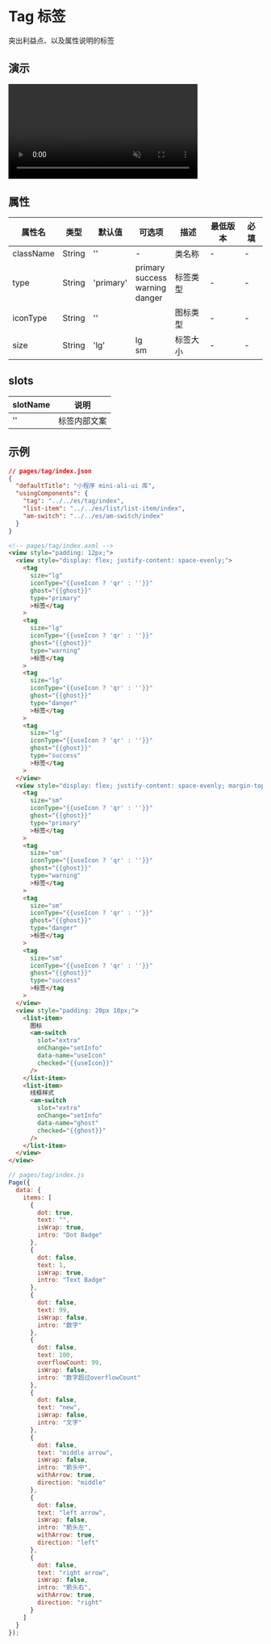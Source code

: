# Tag 标签

突出利益点、以及属性说明的标签

## 演示

<video width="375" autoplay muted loop controls >
  <source src="https://gw.alipayobjects.com/mdn/rms_ce4c6f/afts/file/A*pgTFTqfq44IAAAAAAAAAAABkARQnAQ" type="video/mp4">
  Sorry, your browser doesn't support embedded videos.
</video>

## 属性

| 属性名    | 类型   | 默认值    | 可选项                                        | 描述     | 最低版本 | 必填 |
| --------- | ------ | --------- | --------------------------------------------- | -------- | -------- | ---- |
| className | String | ''        | -                                             | 类名称   | -        | -    |
| type      | String | 'primary' | primary<br />success<br />warning<br />danger | 标签类型 | -        | -    |
| iconType  | String | ''        |                                               | 图标类型 | -        | -    |
| size      | String | 'lg'      | lg<br />sm                                    | 标签大小 | -        | -    |

## slots

| slotName | 说明         |
| -------- | ------------ |
| ''       | 标签内部文案 |

## 示例

```json
// pages/tag/index.json
{
  "defaultTitle": "小程序 mini-ali-ui 库",
  "usingComponents": {
    "tag": "../../es/tag/index",
    "list-item": "../../es/list/list-item/index",
    "am-switch": "../../es/am-switch/index"
  }
}
```

```html
<!-- pages/tag/index.axml -->
<view style="padding: 12px;">
  <view style="display: flex; justify-content: space-evenly;">
    <tag
      size="lg"
      iconType="{{useIcon ? 'qr' : ''}}"
      ghost="{{ghost}}"
      type="primary"
      >标签</tag
    >
    <tag
      size="lg"
      iconType="{{useIcon ? 'qr' : ''}}"
      ghost="{{ghost}}"
      type="warning"
      >标签</tag
    >
    <tag
      size="lg"
      iconType="{{useIcon ? 'qr' : ''}}"
      ghost="{{ghost}}"
      type="danger"
      >标签</tag
    >
    <tag
      size="lg"
      iconType="{{useIcon ? 'qr' : ''}}"
      ghost="{{ghost}}"
      type="success"
      >标签</tag
    >
  </view>
  <view style="display: flex; justify-content: space-evenly; margin-top: 20px;">
    <tag
      size="sm"
      iconType="{{useIcon ? 'qr' : ''}}"
      ghost="{{ghost}}"
      type="primary"
      >标签</tag
    >
    <tag
      size="sm"
      iconType="{{useIcon ? 'qr' : ''}}"
      ghost="{{ghost}}"
      type="warning"
      >标签</tag
    >
    <tag
      size="sm"
      iconType="{{useIcon ? 'qr' : ''}}"
      ghost="{{ghost}}"
      type="danger"
      >标签</tag
    >
    <tag
      size="sm"
      iconType="{{useIcon ? 'qr' : ''}}"
      ghost="{{ghost}}"
      type="success"
      >标签</tag
    >
  </view>
  <view style="padding: 20px 10px;">
    <list-item>
      图标
      <am-switch
        slot="extra"
        onChange="setInfo"
        data-name="useIcon"
        checked="{{useIcon}}"
      />
    </list-item>
    <list-item>
      线框样式
      <am-switch
        slot="extra"
        onChange="setInfo"
        data-name="ghost"
        checked="{{ghost}}"
      />
    </list-item>
  </view>
</view>
```

```javascript
// pages/tag/index.js
Page({
  data: {
    items: [
      {
        dot: true,
        text: "",
        isWrap: true,
        intro: "Dot Badge"
      },
      {
        dot: false,
        text: 1,
        isWrap: true,
        intro: "Text Badge"
      },
      {
        dot: false,
        text: 99,
        isWrap: false,
        intro: "数字"
      },
      {
        dot: false,
        text: 100,
        overflowCount: 99,
        isWrap: false,
        intro: "数字超过overflowCount"
      },
      {
        dot: false,
        text: "new",
        isWrap: false,
        intro: "文字"
      },
      {
        dot: false,
        text: "middle arrow",
        isWrap: false,
        intro: "箭头中",
        withArrow: true,
        direction: "middle"
      },
      {
        dot: false,
        text: "left arrow",
        isWrap: false,
        intro: "箭头左",
        withArrow: true,
        direction: "left"
      },
      {
        dot: false,
        text: "right arrow",
        isWrap: false,
        intro: "箭头右",
        withArrow: true,
        direction: "right"
      }
    ]
  }
});
```
